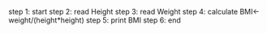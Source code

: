 step 1: start 
step 2: read Height
step 3: read Weight
step 4: calculate BMI<-weight/(height*height)
step 5: print BMI step 6: end

